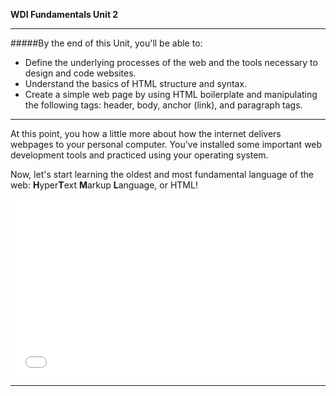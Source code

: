 **WDI Fundamentals Unit 2**

---

#####By the end of this Unit, you'll be able to:

* Define the underlying processes of the web and the tools necessary to design and code websites.
* Understand the basics of HTML structure and syntax.
* Create a simple web page by using HTML boilerplate and manipulating the following tags: header, body, anchor (link), and paragraph tags.

---

At this point, you how a little more about how the internet delivers webpages to your personal computer. You've installed some important web development tools and practiced using your operating system.  

Now, let's start learning the oldest and most fundamental language of the web: **H**yper**T**ext **M**arkup **L**anguage, or HTML!


<div class="wistia_responsive_padding" style="padding:56.25% 0 0 0;position:relative;"><div class="wistia_responsive_wrapper" style="height:100%;left:0;position:absolute;top:0;width:100%;"><iframe src="//fast.wistia.net/embed/iframe/zio3fp9fn9?seo=false&videoFoam=true" allowtransparency="true" frameborder="0" scrolling="no" class="wistia_embed" name="wistia_embed" allowfullscreen mozallowfullscreen webkitallowfullscreen oallowfullscreen msallowfullscreen width="100%" height="100%"></iframe></div></div>
<script src="//fast.wistia.net/assets/external/E-v1.js" async></script>


---
